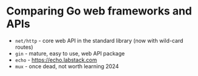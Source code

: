 # Comparing Go web frameworks and APIs

* `net/http` - core web API in the standard library (now with wild-card routes)
* `gin` - mature, easy to use, web API package
* `echo` - <https://echo.labstack.com>
* `mux` - once dead, not worth learning 2024
